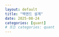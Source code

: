 ```yaml
---
layout: default
title: "백엔드 설계"
date: 2025-08-24
categories: [quant]
# 또는 categories: quant
---
```


